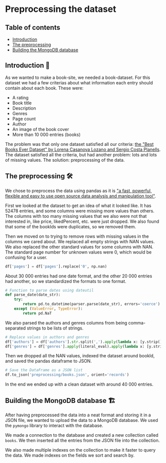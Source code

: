 # Preprocessing the dataset

## Table of contents
- [Introduction](#introduction-📖)
- [The preprocessing](#the-preprocessing-🛠️)
- [Building the MongoDB database](#building-the-mongodb-database-🏗️)

## Introduction 📖

As we wanted to make a book-site, we needed a book-dataset. For this dataset we had a few criterias about what information each entry should contain about each book. These were:

- A rating
- Book title
- Description
- Genres
- Page count
- Author
- An image of the book cover
- More than 10 000 entries (books)

The problem was that only one dataset satisfied all our criteria: [the "Best Books Ever Dataset" by Lorena Casanova Lozano and Sergio Costa Planells](https://zenodo.org/records/4265096). The dataset satisfied all the criteria, but had another problem: lots and lots of missing values. The solution: preprocessing of the data.

## The preprocessing 🛠️

We chose to preprocess the data using pandas as it is ["a fast, powerful, flexible and easy to use open source data analysis and manipulation tool"](https://pandas.pydata.org/).

First we looked at the dataset to get an idea of what it looked like. It has 52478 entries, and some columns were missing more values than others. The columns with too many missing values that we also were not that interested in, like price, likedPercent, etc. were just dropped. We also found that some of the bookIds were duplicates, so we removed them.

Then we moved on to trying to remove rows with missing values in the columns we cared about. We replaced all empty strings with NAN values. We also replaced the other standard values for some columns with NAN. The standard page number for unknown values were 0, which would be confusing for a user.

```python
df['pages'] = df['pages'].replace('0', np.nan)
```

About 30 000 entries had one date format, and the other 20 000 entries had another, so we standardized the formats to one format.

```python
# Function to parse dates using dateutil
def parse_date(date_str):
    try:
        return pd.to_datetime(parser.parse(date_str), errors='coerce')
    except (ValueError, TypeError):
        return pd.NaT
```

We also parsed the authors and genres columns from being comma-separated strings to be lists of strings.

```python
# Replace values in authors and genres
df['authors'] = df['authors'].str.split(',').apply(lambda x: [y.strip() for y in x])
df['genres'] = df['genres'].apply(literal_eval).apply(lambda x: [y.strip() for y in x])
```

Then we dropped all the NAN values, indexed the dataset around bookId, and saved the pandas dataframe to JSON.

```python
# Save the DataFrame as a JSON list
df.to_json('preprocessing/books.json', orient='records')
```

In the end we ended up with a clean dataset with around 40 000 entries.

## Building the MongoDB database 🏗️

After having preprocessed the data into a neat format and storing it in a JSON file, we wanted to upload the data to a MongoDB database. We used the `pymongo` library to interact with the database.

We made a connection to the database and created a new collection called `books`. We then inserted all the entries from the JSON file into the collection.

We also made multiple indexes on the collection to make it faster to query the data. We made indexes on the fields we sort and search by.
